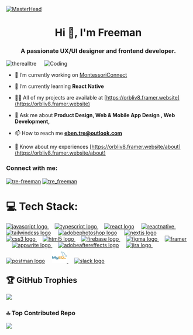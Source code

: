 [![MasterHead](https://mir-s3-cdn-cf.behance.net/project_modules/fs/f28b4022600593.58c272e374fa3.gif)](https://orbliv8.framer.website)
<h1 align="center">Hi 👋, I'm Freeman</h1>
<h3 align="center">A passionate UX/UI designer and frontend developer.</h3>

<img align="right" alt="Coding" width="400" src="https://img.etimg.com/thumb/msid-84146083,width-1015,height-761,imgsize-638053,resizemode-8/prime/technology-and-startups/booting-up-developer-economy-how-tech-startups-are-helping-coders-build-and-test-software-faster.jpg" />

<p align="left"> <img src="https://komarev.com/ghpvc/?username=therealltre&label=Profile%20views&color=0e75b6&style=flat" alt="therealltre" /> </p>

- 🔭 I’m currently working on [MontessoriConnect](#)

- 🌱 I’m currently learning **React Native**

- 👨‍💻 All of my projects are available at [https://orbliv8.framer.website](https://orbliv8.framer.website)

- 💬 Ask me about **Product Design, Web & Mobile App Design , Web Development,**

- 📫 How to reach me **eben.tre@outlook.com**

- 📄 Know about my experiences [https://orbliv8.framer.website/about](https://orbliv8.framer.website/about)

<h3 align="left">Connect with me:</h3>
<p align="left">
<a href="https://linkedin.com/in/tre-freeman" target="blank"><img align="center" src="https://raw.githubusercontent.com/rahuldkjain/github-profile-readme-generator/master/src/images/icons/Social/linked-in-alt.svg" alt="tre-freeman" height="30" width="40" /></a>
<a href="https://www.behance.net/tre_freeman" target="blank"><img align="center" src="https://raw.githubusercontent.com/rahuldkjain/github-profile-readme-generator/master/src/images/icons/Social/behance.svg" alt="tre_freeman" height="30" width="40" /></a>
</p>

# 💻 Tech Stack:
<div align="left">
   <a href="https://developer.mozilla.org/en-US/docs/Web/JavaScript" target="_blank" rel="noreferrer"> <img src="https://cdn.jsdelivr.net/gh/devicons/devicon/icons/javascript/javascript-original.svg" height="40" alt="javascript logo"  /> </a>
  <img width="12" />
  <a href="https://www.typescriptlang.org/" target="_blank" rel="noreferrer"><img src="https://cdn.jsdelivr.net/gh/devicons/devicon/icons/typescript/typescript-original.svg" height="40" alt="typescript logo"  /> </a>
  <img width="12" />
  <a href="https://reactjs.org/" target="_blank" rel="noreferrer"><img src="https://cdn.jsdelivr.net/gh/devicons/devicon/icons/react/react-original.svg" height="40" alt="react logo"  /></a>
   <img width="12" />
  <a href="https://reactnative.dev/" target="_blank" rel="noreferrer"> <img src="https://reactnative.dev/img/header_logo.svg" alt="reactnative" width="40" height="40"/> </a> 
  <img width="12" />
  <a href="https://tailwindcss.com/" target="_blank" rel="noreferrer"><img src="https://cdn.simpleicons.org/tailwindcss/06B6D4" height="40" alt="tailwindcss logo"  /></a>
  <img width="12" />
  <a href="https://www.photoshop.com/en" target="_blank" rel="noreferrer"><img src="https://cdn.simpleicons.org/adobephotoshop/31A8FF" height="40" alt="adobephotoshop logo"  /></a>
  <img width="12" />
  <a href="https://nextjs.org/" target="_blank" rel="noreferrer"><img src="https://cdn.jsdelivr.net/gh/devicons/devicon/icons/nextjs/nextjs-original.svg" height="40" alt="nextjs logo"  /></a>
  <img width="12" />
  <a href="https://www.w3schools.com/css/" target="_blank" rel="noreferrer"> <img src="https://cdn.jsdelivr.net/gh/devicons/devicon/icons/css3/css3-original.svg" height="40" alt="css3 logo"  /> </a>
  <img width="12" />
  <a href="https://www.w3.org/html/" target="_blank" rel="noreferrer"><img src="https://cdn.jsdelivr.net/gh/devicons/devicon/icons/html5/html5-original.svg" height="40" alt="html5 logo"  /> </a>
  <img width="12" />
  <a href="https://firebase.google.com/" target="_blank" rel="noreferrer"> <img src="https://cdn.jsdelivr.net/gh/devicons/devicon/icons/firebase/firebase-plain.svg" height="40" alt="firebase logo"  /> </a>
  <img width="12" />
   <a href="https://www.figma.com/" target="_blank" rel="noreferrer"><img src="https://cdn.jsdelivr.net/gh/devicons/devicon/icons/figma/figma-original.svg" height="40" alt="figma logo"  /> </a>
  <img width="12" />
   <a href="https://www.framer.com/" target="_blank" rel="noreferrer"> <img src="https://www.vectorlogo.zone/logos/framer/framer-icon.svg" alt="framer" width="40" height="40"/> </a>
    <img width="12" />
  <a href="https://appwrite.io" target="_blank" rel="noreferrer">  <img src="https://cdn.simpleicons.org/appwrite/F02E65" height="40" alt="appwrite logo"  /> </a>
  <img width="12" />
   <a href="https://www.adobe.com/products/aftereffects.html" target="_blank" rel="noreferrer"><img src="https://skillicons.dev/icons?i=ae" height="40" alt="adobeaftereffects logo"  /></a>
  <img width="12" />
   <a href="https://www.atlassian.com/software/jira" target="_blank" rel="noreferrer"> <img src="https://cdn.jsdelivr.net/gh/devicons/devicon/icons/jira/jira-original.svg" height="40" alt="jira logo"  /> </a>
  <img width="12" />
  <a href="https://postman.com" target="_blank" rel="noreferrer"><img src="https://skillicons.dev/icons?i=postman" height="40" alt="postman logo"  /></a>
  <img width="12" />
  <a href="https://www.mysql.com/" target="_blank" rel="noreferrer"> <img src="https://raw.githubusercontent.com/devicons/devicon/master/icons/mysql/mysql-original-wordmark.svg" alt="mysql" width="40" height="40"/> </a>
  <img width="12" />
  <a href="https://slack.com" target="_blank" rel="noreferrer"> <img src="https://cdn.jsdelivr.net/gh/devicons/devicon/icons/slack/slack-original.svg" height="40" alt="slack logo"  /></a>
</div>

## 🏆 GitHub Trophies
![](https://github-profile-trophy.vercel.app/?username=therealltre&theme=radical&no-frame=false&no-bg=true&margin-w=4)

### 🔝 Top Contributed Repo
![](https://github-contributor-stats.vercel.app/api?username=therealltre&limit=5&theme=dark&combine_all_yearly_contributions=true)




